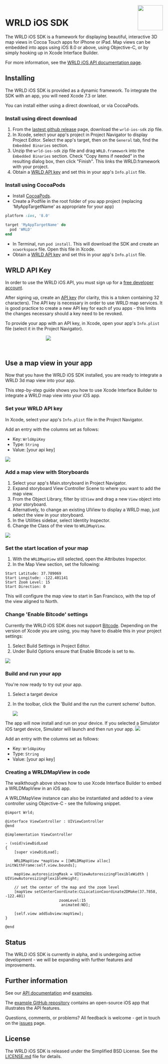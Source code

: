 <a href="https://www.wrld3d.com/">
    <img src="https://cdn2.wrld3d.com/wp-content/uploads/2017/04/WRLD_Blue.png"  align="right" height="80px" />
</a>

# WRLD iOS SDK
The WRLD iOS SDK is a framework for displaying beautiful, interactive 3D map views in Cocoa Touch apps for iPhone or iPad. Map views can be embedded into apps using iOS 8.0 or above, using Objective-C, or by simply hooking up in Xcode Interface Builder.

For more information, see the [WRLD iOS API documentation page](https://docs.eegeo.com/ios/latest/docs/api/).


## Installing
The WRLD iOS SDK is provided as a dynamic framework. To integrate the SDK with an app, you will need Xcode 7.3 or later.

You can install either using a direct download, or via CocoaPods.

### Install using direct download
1. From the [lastest github release](https://github.com/wrld3d/ios-api/releases/latest) page, download the ```wrld-ios-sdk``` zip file.
2. In Xcode, select your app's project in Project Navigator to display Project Editor. Select the app's target, then on the ```General``` tab, find the  ```Embedded Binaries``` section.
3. Unzip the ```wrld-ios-sdk``` zip file and drag ```WRLD.framework``` into the ```Embedded Binaries``` section. Check "Copy items if needed" in the resulting dialog box, then click "Finish". This links the WRLD.framework with your project.     
4. Obtain a [WRLD API key](#wrldApiKey) and set this in your app's ```Info.plist``` file.


### Install using CocoaPods
* Install [CocoaPods](https://guides.cocoapods.org/using/getting-started.html#getting-started).
* Create a Podfile in the root folder of you app project (replacing 'MyAppTargetName' as appropriate for your app)

```ruby
platform :ios, '8.0'

target 'MyAppTargetName' do
  pod 'WRLD'
end
``` 

* In Terminal, run ```pod install```. This will download the SDK and create an ```xcworkspace``` file. Open this file in Xcode.
* Obtain a [WRLD API key](#wrldApiKey) and set this in your app's ```Info.plist``` file.

## <a name="wrldApiKey"></a>WRLD API Key 
In order to use the WRLD iOS API, you must sign up for a [free developer account](https://www.wrld3d.com/developers). 

After signing up, create an [API key](https://www.wrld3d.com/developers/apikeys) (for clarity, this is a token containing 32 characters). The API key is necessary in order to use WRLD map services. It is good practice to create a new API key for each of you apps - this limits the changes necessary should a key need to be revoked. 

To provide your app with an API key, in Xcode, open your app's ```Info.plist``` file (select it in the Project Navigator).


<img style="padding: 0 0 30px 130px" src="https://docs.eegeo.com/ios/latest/static/images/WRLD-iPadMini.png">

## Use a map view in your app
Now that you have the WRLD iOS SDK installed, you are ready to integrate a WRLD 3d map view into your app.

This step-by-step guide shows you how to use Xcode Interface Builder to integrate a WRLD map view into your iOS app. 

### Set your WRLD API key

In Xcode, select your app's ```Info.plist``` file in the Project Navigator.

Add an entry with the columns set as follows:

- Key: ```WrldApiKey```
- Type: ```String```
- Value: [your api key]

<img src="https://docs.eegeo.com/ios/latest/static/images/iOS-PList.gif">

<br>

### Add a map view with Storyboards

1. Select your app's Main.storyboard in Project Navigator.
2. Expand storyboard View Controller Scene to where you want to add the map view.
3. From the Object Library, filter by ``UIView`` and drag a new ```View``` object into your storyboard.
4. Alternatively, to change an existing UIView to display a WRLD map, just select the view in your storyboard.  
5. In the Utilities sidebar, select Identity Inspector.  
6. Change the Class of the view to ```WRLDMapView```.  

<img src="https://docs.eegeo.com/ios/latest/static/images/iOS-CustomClass.gif">


<br>

### Set the start location of your map

1. With the ```WRLDMapView``` still selected, open the Attributes Inspector. 
2. In the Map View section, set the following: 

```
Start Latitude: 37.789069 
Start Longitude: -122.401141
Start Zoom Level: 15
Start Direction: 0
```

This will configure the map view to start in San Francisco, with the top of the view aligned to North.


### Change 'Enable Bitcode' settings

Currently the WRLD iOS SDK does not support [Bitcode](https://developer.apple.com/library/content/documentation/IDEs/Conceptual/AppDistributionGuide/AppThinning/AppThinning.html#//apple_ref/doc/uid/TP40012582-CH35-SW2).   Depending on the version of Xcode you are using, you may have to disable this in your project settings:

1. Select Build Settings in Project Editor. 
2. Under Build Options ensure that Enable Bitcode is set to ```No```.

<img src="https://docs.eegeo.com/ios/latest/static/images/iOS-EnableBitcode.gif">


### Build and run your app

You're now ready to try out your app. 

1. Select a target device
2. In the toolbar, click the 'Build and the run the current scheme' button.

    <img src="https://docs.eegeo.com/ios/latest/static/images/iOS-SelectDevice.png">

The app will now install and run on your device. If you selected a Simulator iOS target device, Simulator will launch and then run your app.
<img src="https://docs.eegeo.com/ios/latest/static/images/iOS-Simulator.png">

Add an entry with the columns set as follows:
* Key: ```WrldApiKey```
* Type: ```String```
* Value: [your api key]


### Creating a WRLDMapView in code
The walkthough above shows how to use Xcode Interface Builder to embed a WRLDMapView in an iOS app.

A WRLDMapView instance can also be instantiated and added to a view controller using Objective-C - see the following snippet.

```objc
@import Wrld;

@interface ViewController : UIViewController
@end

@implementation ViewController

- (void)viewDidLoad
{
    [super viewDidLoad];
    
    WRLDMapView *mapView = [[WRLDMapView alloc] initWithFrame:self.view.bounds];
    
    mapView.autoresizingMask = UIViewAutoresizingFlexibleWidth | UIViewAutoresizingFlexibleHeight;
    
    // set the center of the map and the zoom level
    [mapView setCenterCoordinate:CLLocationCoordinate2DMake(37.7858, -122.401)
                        zoomLevel:15
                         animated:NO];
    
    [self.view addSubview:mapView];
}

@end
```

## Status
The WRLD iOS SDK is currently in alpha, and is undergoing active development - we will be expanding with further features and improvements.

## Further information

See our [API documentation](https://docs.wrld3d.com/ios/latest/docs/api/) and [examples](https://docs.wrld3d.com/ios/latest/docs/examples/).

The [example GitHub repository](https://github.com/wrld3d/ios-api-example) contains an open-source iOS app that illustrates the API features.

Questions, comments, or problems? All feedback is welcome - get in touch on the [issues](https://github.com/wrld3d/ios-api/issues) page.


## License
The WRLD iOS SDK is released under the Simplified BSD License. See the [LICENSE.md](https://github.com/wrld3d/ios-api/blob/master/LICENSE.md) file for details.

